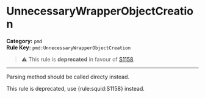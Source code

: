 
# UnnecessaryWrapperObjectCreation
**Category:** `pmd`<br/>
**Rule Key:** `pmd:UnnecessaryWrapperObjectCreation`<br/>
> :warning: This rule is **deprecated** in favour of [S1158](https://rules.sonarsource.com/java/RSPEC-1158).

-----

Parsing method should be called directy instead.

<p>
  This rule is deprecated, use {rule:squid:S1158} instead.
</p>

